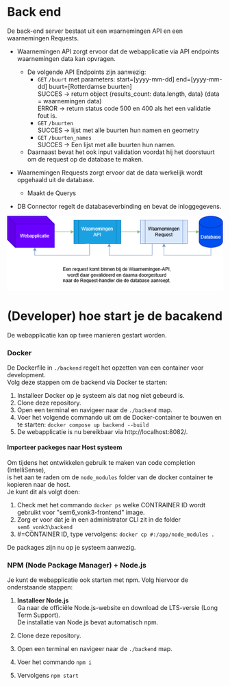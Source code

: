 # Back end
De back-end server bestaat uit een waarnemingen API en een waarnemingen Requests.

* Waarnemingen API zorgt ervoor dat de webapplicatie via API endpoints waarnemingen data kan opvragen.
    - De volgende API Endpoints zijn aanwezig:
        - `GET` `/buurt` met parameters: start=[yyyy-mm-dd] end=[yyyy-mm-dd] buurt=[Rotterdamse buurten]  
        SUCCES -> return object {results_count: data.length, data} (data = waarnemingen data)  
        ERROR -> return status code 500 en 400 als het een validatie fout is.
        - `GET` `/buurten`  
        SUCCES -> lijst met alle buurten hun namen en geometry
        - `GET` `/buurten_names`  
        SUCCES -> Een lijst met alle buurten hun namen.
    - Daarnaast bevat het ook input validation voordat hij het doorstuurt om de request op de database te maken.

* Waarnemingen Requests zorgt ervoor dat de data werkelijk wordt opgehaald uit de database.
    - Maakt de Querys
* DB Connector regelt de databaseverbinding en bevat de inloggegevens.
 
![](backend_architecture.drawio.png)

# (Developer) hoe start je de bacakend
De webapplicatie kan op twee manieren gestart worden.

### Docker
De Dockerfile in `./backend` regelt het opzetten van een container voor development.  
Volg deze stappen om de backend via Docker te starten:

1. Installeer Docker op je systeem als dat nog niet gebeurd is.
2. Clone deze repository.
3. Open een terminal en navigeer naar de `./backend` map.
4. Voer het volgende commando uit om de Docker-container te bouwen en te starten: `docker compose up backend --build`
5. De webapplicatie is nu bereikbaar via http://localhost:8082/.  

#### Importeer packeges naar Host systeem 
Om tijdens het ontwikkelen gebruik te maken van code completion (IntelliSense),  
is het aan te raden om de `node_modules` folder van de docker container te kopieren naar de host.  
Je kunt dit als volgt doen:  

1. Check met het commando `docker ps` welke CONTRAINER ID wordt gebruikt voor "sem6_vonk3-frontend" image.
2. Zorg er voor dat je in een administrator CLI zit in de folder `sem6_vonk3\backend`  
3. #=CONTAINER ID, type vervolgens: `docker cp #:/app/node_modules .` 

De packages zijn nu op je systeem aanwezig.
### NPM (Node Package Manager) + Node.js

Je kunt de webapplicatie ook starten met npm. Volg hiervoor de onderstaande stappen:

1. **Installeer Node.js**  
  Ga naar de officiële Node.js-website en download de LTS-versie (Long Term Support).  
  De installatie van Node.js bevat automatisch npm.

2. Clone deze repository. 
3. Open een terminal en navigeer naar de `./backend` map.
4. Voer het commando `npm i`
5. Vervolgens `npm start`